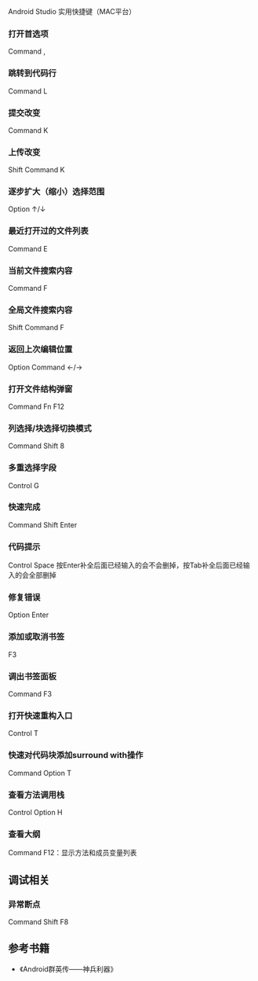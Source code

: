Android Studio 实用快捷键（MAC平台）

### 打开首选项
Command ,
### 跳转到代码行
Command L
### 提交改变
Command K
### 上传改变
Shift Command K
### 逐步扩大（缩小）选择范围
Option ↑/↓
### 最近打开过的文件列表
Command E
### 当前文件搜索内容
Command F
### 全局文件搜索内容
Shift Command F
### 返回上次编辑位置
Option Command ←/→
### 打开文件结构弹窗
Command Fn F12
### 列选择/块选择切换模式
Command Shift 8
### 多重选择字段
Control G
### 快速完成
Command Shift Enter
### 代码提示
Control Space
按Enter补全后面已经输入的会不会删掉，按Tab补全后面已经输入的会全部删掉
### 修复错误
Option Enter
### 添加或取消书签
F3
### 调出书签面板
Command F3

### 打开快速重构入口
Control T
### 快速对代码块添加surround with操作
Command Option T
### 查看方法调用栈
Control Option H

### 查看大纲
Command F12：显示方法和成员变量列表

## 调试相关
### 异常断点
Command Shift F8

## 参考书籍
- 《Android群英传——神兵利器》
